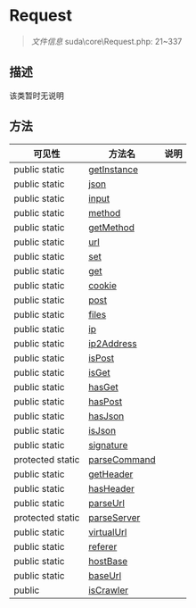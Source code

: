 #  Request 

> *文件信息* suda\core\Request.php: 21~337



## 描述

该类暂时无说明






## 方法


| 可见性 | 方法名 | 说明 |
|--------|-------|------|
| public static|[getInstance](Request/getInstance.md) |  |
| public static|[json](Request/json.md) |  |
| public static|[input](Request/input.md) |  |
| public static|[method](Request/method.md) |  |
| public static|[getMethod](Request/getMethod.md) |  |
| public static|[url](Request/url.md) |  |
| public static|[set](Request/set.md) |  |
| public static|[get](Request/get.md) |  |
| public static|[cookie](Request/cookie.md) |  |
| public static|[post](Request/post.md) |  |
| public static|[files](Request/files.md) |  |
| public static|[ip](Request/ip.md) |  |
| public static|[ip2Address](Request/ip2Address.md) |  |
| public static|[isPost](Request/isPost.md) |  |
| public static|[isGet](Request/isGet.md) |  |
| public static|[hasGet](Request/hasGet.md) |  |
| public static|[hasPost](Request/hasPost.md) |  |
| public static|[hasJson](Request/hasJson.md) |  |
| public static|[isJson](Request/isJson.md) |  |
| public static|[signature](Request/signature.md) |  |
| protected static|[parseCommand](Request/parseCommand.md) |  |
| public static|[getHeader](Request/getHeader.md) |  |
| public static|[hasHeader](Request/hasHeader.md) |  |
| public static|[parseUrl](Request/parseUrl.md) |  |
| protected static|[parseServer](Request/parseServer.md) |  |
| public static|[virtualUrl](Request/virtualUrl.md) |  |
| public static|[referer](Request/referer.md) |  |
| public static|[hostBase](Request/hostBase.md) |  |
| public static|[baseUrl](Request/baseUrl.md) |  |
| public |[isCrawler](Request/isCrawler.md) |  |

